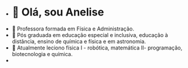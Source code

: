 - # 👋 Olá, sou Anelise
- 👀 Professora formada em Física e Administração.
- 🌱 Pós graduada em  educação especial e inclusiva, educação à distância, ensino de química e física e em astronomia.
- 💞️ Atualmente leciono física I - robótica, matemática II- programação, biotecnologia e química.
- 

<!---
aneliseribeiro/aneliseribeiro is a ✨ special ✨ repository because its `README.md` (this file) appears on your GitHub profile.
You can click the Preview link to take a look at your changes.
--->
